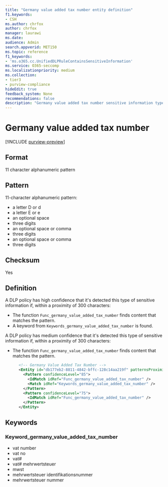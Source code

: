```yaml
---
title: "Germany value added tax number entity definition"
f1.keywords:
- CSH
ms.author: chrfox
author: chrfox
manager: laurawi
ms.date:
audience: Admin
search.appverid: MET150
ms.topic: reference
f1_keywords:
- 'ms.o365.cc.UnifiedDLPRuleContainsSensitiveInformation'
ms.service: O365-seccomp
ms.localizationpriority: medium
ms.collection:
- tier3
- purview-compliance
hideEdit: true
feedback_system: None
recommendations: false
description: "Germany value added tax number sensitive information type entity definition."
---
```


# Germany value added tax number

[!INCLUDE [purview-preview](../includes/purview-preview.md)]

## Format

11 character alphanumeric pattern

## Pattern

11-character alphanumeric pattern:

- a letter D or d
- a letter E or e
- an optional space
- three digits
- an optional space or comma
- three digits
- an optional space or comma
- three digits

## Checksum

Yes

## Definition

A DLP policy has high confidence that it's detected this type of sensitive information if, within a proximity of 300 characters:

- The function `Func_germany_value_added_tax_number` finds content that matches the pattern.
- A keyword from `Keywords_germany_value_added_tax_number` is found.

A DLP policy has medium confidence that it's detected this type of sensitive information if, within a proximity of 300 characters:

- The function `Func_germany_value_added_tax_number` finds content that matches the pattern.

```xml
      <!-- Germany Value Added Tax Number -->
      <Entity id="db177eb2-8811-4842-bffc-128c14aa219f" patternsProximity="300" recommendedConfidence="85">
        <Pattern confidenceLevel="85">
          <IdMatch idRef="Func_germany_value_added_tax_number" />
          <Match idRef="Keywords_germany_value_added_tax_number" />
        </Pattern>
        <Pattern confidenceLevel="75">
          <IdMatch idRef="Func_germany_value_added_tax_number" />
        </Pattern>
      </Entity>
```
## Keywords

### Keyword_germany_value_added_tax_number

- vat number
- vat no
- vat#
- vat#  mehrwertsteuer
- mwst
- mehrwertsteuer identifikationsnummer
- mehrwertsteuer nummer
